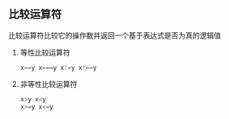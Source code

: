 
## 比较运算符
比较运算符比较它的操作数并返回一个基于表达式是否为真的逻辑值

1. 等性比较运算符
    ```js
    x==y x===y x!=y x!==y
    ```
2. 非等性比较运算符
    ```js
    x>y x<y
    x>=y x<=y
    ```